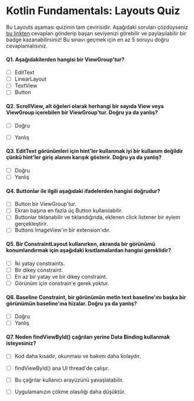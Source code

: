 # Kotlin Fundamentals: Layouts Quiz

Bu Layouts aşaması quizinin tam çevirisidir. Aşağıdaki soruları çözdüyseniz [bu linkten](https://developer.android.com/courses/quizzes/kotlin-fundamentals-two/kotlin-fundamentals-two?continue=https%3A%2F%2Fdeveloper.android.com%2Fcourses%2Fpathways%2Fkotlin-fundamentals-two%23quiz-%2Fcourses%2Fquizzes%2Fkotlin-fundamentals-two%2Fkotlin-fundamentals-two)  cevapları gönderip başarı seviyenizi görebilir ve paylaşılabilir bir badge kazanabilirsiniz! Bu sınavı geçmek için en az 5 soruyu doğru cevaplamalısınız.

#### Q1. Aşağıdakilerden hangisi bir ViewGroup'tur?

- [ ] EditText
- [ ] LinearLayout
- [ ] TextView
- [ ] Button

#### Q2. ScrollView, alt öğeleri olarak herhangi bir sayıda View veya ViewGroup içerebilen bir ViewGroup'tur. **Doğru ya da yanlış?**

- [ ] Doğru
- [ ] Yanlış


#### Q3. EditText görünümleri için hint'ler kullanmak iyi bir kullanım değildir çünkü hint'ler giriş alanını karışık gösterir. **Doğru ya da yanlış?**

- [ ] Doğru
- [ ] Yanlış

#### Q4. Buttonlar ile ilgili aşağıdaki ifadelerden hangisi doğrudur?

- [ ] Button bir ViewGroup'tur.
- [ ] Ekran başına en fazla üç Button kullanılabilir.
- [ ] Buttonlar tıklanabilir ve tıklandığında, eklenen click listener bir eylem gerçekleştirir.
- [ ] Buttons ImageView'ın bir extension'ıdır.

#### Q5. Bir ConstraintLayout kullanırken, ekranda bir görünümü konumlandırmak için aşağıdaki kısıtlamalardan hangisi gereklidir?

- [ ] İki yatay constraints.
- [ ] Bir dikey constraint.
- [ ] En az bir yatay ve bir dikey constraint.
- [ ] Görünüm için constrain'e gerek yoktur.

#### Q6. Baseline Constraint, bir görünümün metin text baseline'ını başka bir görünümün baseline'ına hizalar. **Doğru ya da yanlış?**

- [ ] Doğru
- [ ] Yanlış

#### Q7. Neden findViewById() çağrıları yerine Data Binding kullanmak isteyesiniz?

- [ ] Kod daha kısadır, okunması ve bakımı daha kolaydır.
- [ ] findViewById() ana UI thread'de çalışır.
- [ ] Bu çağrılar kullanıcı arayüzünü yavaşlatabilir.
- [ ] Uygulamanızın çökme olasılığı daha düşüktür.



